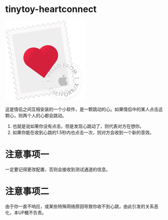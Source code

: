 # tinytoy-heartconnect

![](./icon.png)

这是情侣之间互相安装的一个小软件，是一颗跳动的心。如果情侣中的某人点击这颗心，则两个人的心都会跳动。

1. 也就是说如果你没有点击，但是发现心跳动了，则代表对方在想你。
2. 如果你能在收到心跳的1.5秒内也点击一次，则对方会收到一个新的音效。

# 注意事项一

一定要记得更改配置，否则会接收到测试通道的信息。

# 注意事项二

由于你一直不响应，或某些特殊网络原因导致你收不到心跳，由此引发的关系恶化，本UP概不负责。